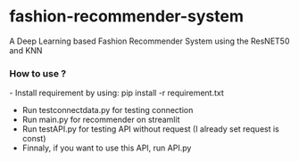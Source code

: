 # fashion-recommender-system

A Deep Learning based Fashion Recommender System using the ResNET50 and KNN

<h3>How to use ?</h3>
- Install requirement by using:  pip install -r requirement.txt

- Run testconnectdata.py for testing connection
- Run main.py for recommender on streamlit
- Run testAPI.py for testing API without request (I already set request is const)
- Finnaly, if you want to use this API, run API.py

